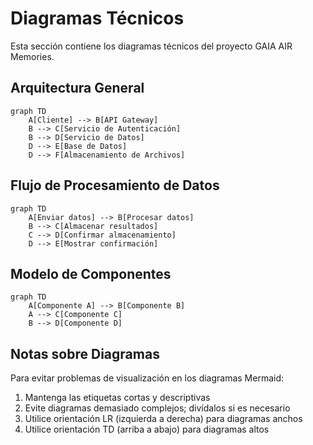 # Diagramas Técnicos

Esta sección contiene los diagramas técnicos del proyecto GAIA AIR Memories.

## Arquitectura General

```mermaid
graph TD
    A[Cliente] --> B[API Gateway]
    B --> C[Servicio de Autenticación]
    B --> D[Servicio de Datos]
    D --> E[Base de Datos]
    D --> F[Almacenamiento de Archivos]
```

## Flujo de Procesamiento de Datos

```mermaid
graph TD
    A[Enviar datos] --> B[Procesar datos]
    B --> C[Almacenar resultados]
    C --> D[Confirmar almacenamiento]
    D --> E[Mostrar confirmación]
```

## Modelo de Componentes

```mermaid
graph TD
    A[Componente A] --> B[Componente B]
    A --> C[Componente C]
    B --> D[Componente D]
```

## Notas sobre Diagramas

Para evitar problemas de visualización en los diagramas Mermaid:

1. Mantenga las etiquetas cortas y descriptivas
2. Evite diagramas demasiado complejos; divídalos si es necesario
3. Utilice orientación LR (izquierda a derecha) para diagramas anchos
4. Utilice orientación TD (arriba a abajo) para diagramas altos
